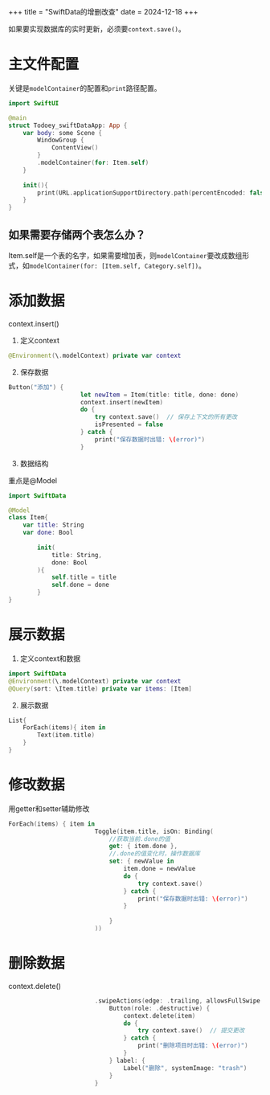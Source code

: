 +++
title = "SwiftData的增删改查"
date = 2024-12-18
+++

如果要实现数据库的实时更新，必须要`context.save()`。

# 主文件配置

关键是`modelContainer`的配置和`print`路径配置。

```swift
import SwiftUI

@main
struct Todoey_swiftDataApp: App {
    var body: some Scene {
        WindowGroup {
            ContentView()
        }
        .modelContainer(for: Item.self)
    }
    
    init(){
        print(URL.applicationSupportDirectory.path(percentEncoded: false))
    }
}
```

## 如果需要存储两个表怎么办？

Item.self是一个表的名字，如果需要增加表，则`modelContainer`要改成数组形式，如`modelContainer(for: [Item.self, Category.self])`。

# 添加数据

context.insert()

1. 定义context

```swift
@Environment(\.modelContext) private var context
```

2. 保存数据

```swift
Button("添加") {
                    let newItem = Item(title: title, done: done)
                    context.insert(newItem)
                    do {
                        try context.save()  // 保存上下文的所有更改
                        isPresented = false
                    } catch {
                        print("保存数据时出错: \(error)")
                    }
```

3. 数据结构

重点是@Model

```swift
import SwiftData

@Model
class Item{
    var title: String
    var done: Bool
    
        init(
            title: String,
            done: Bool
        ){
            self.title = title
            self.done = done
        }
}
```

# 展示数据

1. 定义context和数据

```swift
import SwiftData
@Environment(\.modelContext) private var context
@Query(sort: \Item.title) private var items: [Item]
```

2. 展示数据

```swift
List{
	ForEach(items){ item in
		Text(item.title)
	}
}
```

# 修改数据

用getter和setter辅助修改
	
```swift
ForEach(items) { item in
                        Toggle(item.title, isOn: Binding(
                            //获取当前.done的值
                            get: { item.done },
                            //.done的值变化时，操作数据库
                            set: { newValue in
                                item.done = newValue
                                do {
                                    try context.save()
                                } catch {
                                    print("保存数据时出错: \(error)")
                                }
                                
                            }
                        ))
```

# 删除数据

context.delete()

```swift
                        .swipeActions(edge: .trailing, allowsFullSwipe: true) {
                            Button(role: .destructive) {
                                context.delete(item)
                                do {
                                    try context.save()  // 提交更改
                                } catch {
                                    print("删除项目时出错: \(error)")
                                }
                            } label: {
                                Label("删除", systemImage: "trash")
                            }
                        }
```
